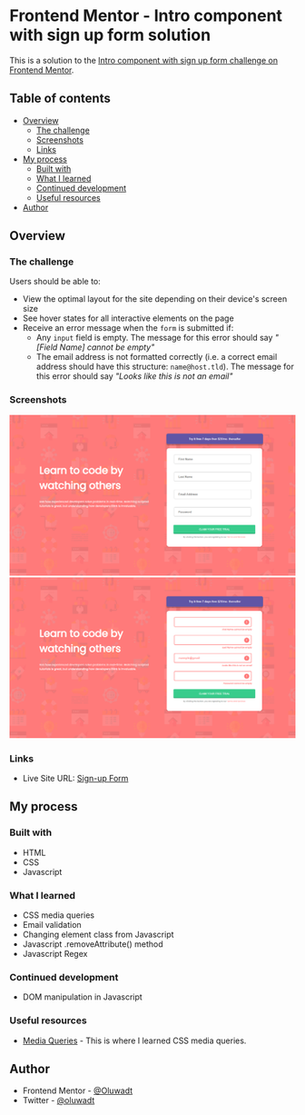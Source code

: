 # Frontend Mentor - Intro component with sign up form solution

This is a solution to the [Intro component with sign up form challenge on Frontend Mentor](https://www.frontendmentor.io/challenges/intro-component-with-signup-form-5cf91bd49edda32581d28fd1).

## Table of contents

- [Overview](#overview)
  - [The challenge](#the-challenge)
  - [Screenshots](#screenshots)
  - [Links](#links)
- [My process](#my-process)
  - [Built with](#built-with)
  - [What I learned](#what-i-learned)
  - [Continued development](#continued-development)
  - [Useful resources](#useful-resources)
- [Author](#author)

## Overview

### The challenge

Users should be able to:

- View the optimal layout for the site depending on their device's screen size
- See hover states for all interactive elements on the page
- Receive an error message when the `form` is submitted if:
  - Any `input` field is empty. The message for this error should say *"[Field Name] cannot be empty"*
  - The email address is not formatted correctly (i.e. a correct email address should have this structure: `name@host.tld`). The message for this error should say *"Looks like this is not an email"*

### Screenshots

![](./screenshot1.png)
![](./screenshot2.png)

### Links

- Live Site URL: [Sign-up Form](https://sign-up-form-oluwadt.vercel.app/)

## My process

### Built with

- HTML
- CSS 
- Javascript

### What I learned

- CSS media queries
- Email validation
- Changing element class from Javascript
- Javascript .removeAttribute() method
- Javascript Regex



### Continued development

- DOM manipulation in Javascript

### Useful resources

- [Media Queries](https://www.w3schools.com/css/css_rwd_mediaqueries.asp) - This is where I learned CSS media queries.

## Author

- Frontend Mentor - [@Oluwadt](https://www.frontendmentor.io/profile/Oluwadt)
- Twitter - [@oluwadt](https://www.twitter.com/oluwadt)
